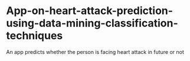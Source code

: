 # App-on-heart-attack-prediction-using-data-mining-classification-techniques
An app predicts whether the person is facing heart attack in future or not
